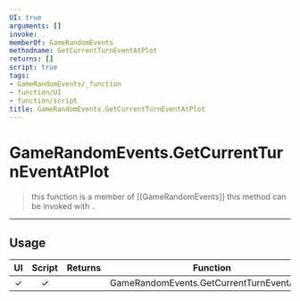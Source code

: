 ```yaml
---
UI: true
arguments: []
invoke: .
memberOf: GameRandomEvents
methodname: GetCurrentTurnEventAtPlot
returns: []
script: true
tags:
- GameRandomEvents/_function
- function/UI
- function/script
title: GameRandomEvents.GetCurrentTurnEventAtPlot
---
```

# GameRandomEvents.GetCurrentTurnEventAtPlot
> this function is a member of [[GameRandomEvents]]
> this method can be invoked with `.`
-----
## Usage
|  UI | Script | Returns | Function | Arguments |
|:---:|:------:|-------:|:--------:|:---------|
|✓|✓||GameRandomEvents.GetCurrentTurnEventAtPlot||

